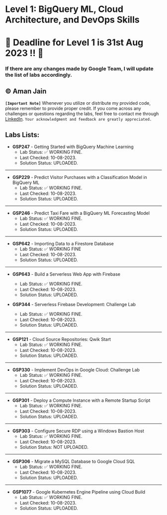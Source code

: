 # Level 1: BigQuery ML, Cloud Architecture, and DevOps Skills

# 🚨 Deadline for Level 1 is 31st Aug 2023 ‼️ 🚨

### If there are any changes made by Google Team, I will update the list of labs accordingly.

© Aman Jain
---

**`[Important Note]`** Whenever you utilize or distribute my provided code, please remember to provide proper credit. If you come across any challenges or questions regarding the labs, feel free to contact me through [LinkedIn](https://www.linkedin.com/in/amanjainpvt/). `Your acknowledgment and feedback are greatly appreciated.`

## Labs Lists:

- **GSP247** - Getting Started with BigQuery Machine Learning
  - Lab Status: ✅ WORKING FINE.
  - Last Checked: 10-08-2023.
  - Solution Status: UPLOADED.
---
- **GSP229** - Predict Visitor Purchases with a Classification Model in BigQuery ML
  - Lab Status: ✅ WORKING FINE.
  - Last Checked: 10-08-2023.
  - Solution Status: UPLOADED.
---
- **GSP246** - Predict Taxi Fare with a BigQuery ML Forecasting Model
  - Lab Status: ✅ WORKING FINE.
  - Last Checked: 10-08-2023.
  - Solution Status: UPLOADED.
---
- **GSP642** - Importing Data to a Firestore Database
  - Lab Status: ✅ WORKING FINE
  - Last Checked: 10-08-2023.
  - Solution Status: UPLOADED.
---
- **GSP643** - Build a Serverless Web App with Firebase
  - Lab Status: ✅ WORKING FINE.
  - Last Checked: 10-08-2023.
  - Solution Status: UPLOADED.

- **GSP344** - Serverless Firebase Development: Challenge Lab
  - Lab Status: ✅ WORKING FINE.
  - Last Checked: 10-08-2023.
  - Solution Status: UPLOADED.
---
- **GSP121** - Cloud Source Repositories: Qwik Start
  - Lab Status: ✅ WORKING FINE.
  - Last Checked: 10-08-2023.
  - Solution Status: UPLOADED.
---
- **GSP330** - Implement DevOps in Google Cloud: Challenge Lab
  - Lab Status: ✅ WORKING FINE.
  - Last Checked: 10-08-2023.
  - Solution Status: UPLOADED.
---
- **GSP301** - Deploy a Compute Instance with a Remote Startup Script
  - Lab Status: ✅ WORKING FINE.
  - Last Checked: 10-08-2023.
  - Solution Status: UPLOADED.
---
- **GSP303** - Configure Secure RDP using a Windows Bastion Host
  - Lab Status: ✅ WORKING FINE.
  - Last Checked: 10-08-2023.
  - Solution Status: NOT UPLOADED.
---
- **GSP306** - Migrate a MySQL Database to Google Cloud SQL
  - Lab Status: ✅ WORKING FINE.
  - Last Checked: 10-08-2023.
  - Solution Status: UPLOADED.
---
- **GSP1077** - Google Kubernetes Engine Pipeline using Cloud Build
  - Lab Status: ✅ WORKING FINE.
  - Last Checked: 10-08-2023.
  - Solution Status: UPLOADED.